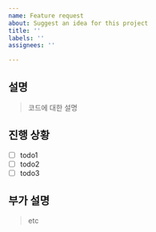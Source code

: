 ```yaml
---
name: Feature request
about: Suggest an idea for this project
title: ''
labels: ''
assignees: ''

---
```


## 설명
> 코드에 대한 설명

## 진행 상황
- [ ] todo1
- [ ] todo2
- [ ] todo3

## 부가 설명
> etc

